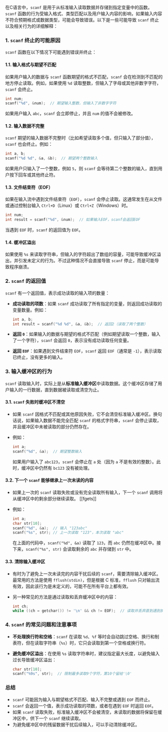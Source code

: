 在C语言中，`scanf` 是用于从标准输入读取数据并存储到指定变量中的函数。`scanf` 函数的行为受输入格式、类型匹配以及用户输入内容的影响，如果输入内容不符合预期格式或数据类型，可能会导致错误。以下是一些可能导致 `scanf` 终止以及相关行为的详细解释：

### 1. **`scanf` 终止的可能原因**

`scanf` 函数在以下情况下可能遇到错误并终止：

#### 1.1. **输入格式与期望不匹配**
   如果用户输入的数据与 `scanf` 函数期望的格式不匹配，`scanf` 会在检测到不匹配的地方停止读取。例如，如果使用 `%d` 读取整数，但输入了字母或其他非数字字符，`scanf` 会终止。

   ```c
   int num;
   scanf("%d", &num);  // 期望输入整数，但输入了非数字字符
   ```

   如果用户输入 `abc`，`scanf` 会立即停止，并且 `num` 的值不会被修改。

#### 1.2. **输入数据不完整**
   `scanf` 期望的输入数据不完整时（比如希望读取多个值，但只输入了部分值），`scanf` 也会终止。例如：

   ```c
   int a, b;
   scanf("%d %d", &a, &b);  // 期望两个整数输入
   ```

   如果用户只输入了一个整数，例如 `5`，则 `scanf` 会等待第二个整数的输入，直到用户按下回车或其他终止符。

#### 1.3. **文件结束符（EOF）**
   如果在输入流中遇到文件结束符（`EOF`），`scanf` 会停止读取。这通常发生在从文件或通过控制台输入 `Ctrl+D`（Linux）或 `Ctrl+Z`（Windows）时。

   ```c
   int num;
   int result = scanf("%d", &num);  // 如果输入EOF，scanf会返回EOF
   ```

   当遇到 `EOF` 时，`scanf` 的返回值为 `EOF`。

#### 1.4. **缓冲区溢出**
   如果使用 `%s` 来读取字符串，但输入的字符超出了数组的容量，可能导致缓冲区溢出，并引发未定义的行为。不过这种情况不会直接导致 `scanf` 停止，而是可能导致程序崩溃。

### 2. **`scanf` 的返回值**

`scanf` 有一个返回值，表示成功读取的输入项的数量：

- **成功读取的项数**：如果 `scanf` 成功读取了所有指定的变量，则返回成功读取的变量数量。例如：

  ```c
  int a, b;
  int result = scanf("%d %d", &a, &b);  // 返回2（读取了两个整数）
  ```

- **返回 `0`**：如果输入的数据与期望的格式不匹配（例如期望读取一个整数，输入了一个字符），`scanf` 会返回 `0`，表示没有成功读取任何变量。

- **返回 `EOF`**：如果遇到文件结束符 `EOF`，`scanf` 返回 `EOF`（通常是 `-1`），表示读取已终止，没有更多的输入。

### 3. **输入缓冲区的行为**

`scanf` 读取输入时，实际上是从**标准输入缓冲区**中读取数据。这个缓冲区存储了用户输入的一行数据，直到数据被读取或清空为止。

#### 3.1. **`scanf` 失败时缓冲区不清空**
   - 如果 `scanf` 因格式不匹配或其他原因失败，它不会清空标准输入缓冲区。换句话说，如果输入数据不能完全匹配 `scanf` 的格式字符串，`scanf` 会停止读取，并且缓冲区中未被读取的部分仍然存在。

   - 例如：

     ```c
     int a;
     scanf("%d", &a);  // 期望整数输入
     ```

     如果用户输入了 `abc123`，`scanf` 会停止在 `a` 处（因为 `a` 不是有效的整数）。此时，缓冲区中仍然有 `bc123` 没有被处理。

#### 3.2. **下一个 `scanf` 能够继承上一次未读的内容**
   - 如果上一次的 `scanf` 读取失败或没有完全读取所有输入，下一个 `scanf` 调用将从缓冲区中的剩余部分继续读取。
[[fgets]]
   - 例如：

     ```c
     int a;
     char str[10];
     scanf("%d", &a);  // 输入 "123abc"
     scanf("%s", str); // 上一次读取 "123"，本次读取 "abc"
     ```

     在上面的代码中，`scanf("%d", &a)` 读取了 `123`，而 `abc` 仍然在缓冲区中。接下来，`scanf("%s", str)` 会读取剩余的 `abc` 并存储到 `str` 中。

#### 3.3. **清除输入缓冲区**
   - 有时为了避免上一次未读完的内容干扰后续的 `scanf`，需要清除输入缓冲区。最常用的方法是使用 `fflush(stdin)`，但是根据 C 标准，`fflush` 只对输出流有效，因此该行为是未定义的，可能不在所有平台上都有效。
   
   - 另一种常见的方法是通过读取和丢弃缓冲区中的内容：

     ```c
     int ch;
     while ((ch = getchar()) != '\n' && ch != EOF);  // 读取并丢弃直到遇到换行符
     ```

### 4. **`scanf` 的常见问题和注意事项**

- **不处理换行符和空格**：`scanf` 在读取 `%d`、`%f` 等时会自动跳过空格、换行和制表符，但在读取字符串（`%s`）时，它只会读取到第一个空格或换行符。
- **避免缓冲区溢出**：在使用 `%s` 读取字符串时，建议指定最大长度，以避免输入过长导致缓冲区溢出：

  ```c
  char str[10];
  scanf("%9s", str);  // 限制最多读取9个字符，第10个留给'\0'
  ```

### 总结
- `scanf` 可能因为输入与期望格式不匹配、输入不完整或遇到 `EOF` 而终止。
- `scanf` 会返回一个值，表示成功读取的项数，或者在遇到 `EOF` 时返回 `EOF`。
- 如果 `scanf` 读取失败，标准输入缓冲区不会被清空，未读取的数据将保留在缓冲区中，供下一个 `scanf` 继续读取。
- 为避免缓冲区中的残留数据干扰后续输入，可以手动清除缓冲区。